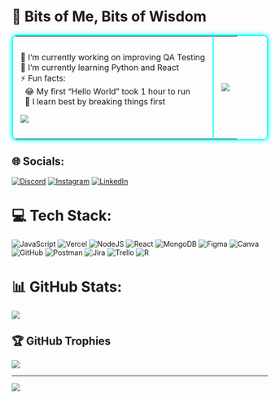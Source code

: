 # 🌌 Bits of Me, Bits of Wisdom

<table style="border: 2px solid cyan; border-radius:10px; box-shadow: 0 0 10px cyan;">
<tr>
<td style="border-right: 2px solid cyan; padding:15px;">

🔭 I’m currently working on improving QA Testing <br>
🌱 I’m currently learning Python and React <br>
⚡ Fun facts: <br>
&nbsp;&nbsp;😂 My first “Hello World” took 1 hour to run <br>
&nbsp;&nbsp;🔧 I learn best by breaking things first <br>

[![](https://visitcount.itsvg.in/api?id=avah-vl&icon=2&color=1)](https://visitcount.itsvg.in)

</td>
<td style="padding:15px;">

![](https://quotes-github-readme.vercel.app/api?type=horizontal&theme=tokyonight)

</td>
</tr>
</table>






## 🌐 Socials:
[![Discord](https://img.shields.io/badge/Discord-%237289DA.svg?logo=discord&logoColor=white)](https://discord.gg/https://discord.gg/h9cNJjxQ) [![Instagram](https://img.shields.io/badge/Instagram-%23E4405F.svg?logo=Instagram&logoColor=white)](https://instagram.com/eyel.vl) [![LinkedIn](https://img.shields.io/badge/LinkedIn-%230077B5.svg?logo=linkedin&logoColor=white)](https://linkedin.com/in/avah-levantino) 

# 💻 Tech Stack:
![JavaScript](https://img.shields.io/badge/javascript-%23323330.svg?style=for-the-badge&logo=javascript&logoColor=%23F7DF1E) ![Vercel](https://img.shields.io/badge/vercel-%23000000.svg?style=for-the-badge&logo=vercel&logoColor=white) ![NodeJS](https://img.shields.io/badge/node.js-6DA55F?style=for-the-badge&logo=node.js&logoColor=white) ![React](https://img.shields.io/badge/react-%2320232a.svg?style=for-the-badge&logo=react&logoColor=%2361DAFB) ![MongoDB](https://img.shields.io/badge/MongoDB-%234ea94b.svg?style=for-the-badge&logo=mongodb&logoColor=white) ![Figma](https://img.shields.io/badge/figma-%23F24E1E.svg?style=for-the-badge&logo=figma&logoColor=white) ![Canva](https://img.shields.io/badge/Canva-%2300C4CC.svg?style=for-the-badge&logo=Canva&logoColor=white) ![GitHub](https://img.shields.io/badge/github-%23121011.svg?style=for-the-badge&logo=github&logoColor=white) ![Postman](https://img.shields.io/badge/Postman-FF6C37?style=for-the-badge&logo=postman&logoColor=white) ![Jira](https://img.shields.io/badge/jira-%230A0FFF.svg?style=for-the-badge&logo=jira&logoColor=white) ![Trello](https://img.shields.io/badge/Trello-%23026AA7.svg?style=for-the-badge&logo=Trello&logoColor=white) ![R](https://img.shields.io/badge/r-%23276DC3.svg?style=for-the-badge&logo=r&logoColor=white)
# 📊 GitHub Stats:
![](https://nirzak-streak-stats.vercel.app/?user=avah-vl&theme=midnight-purple&hide_border=false)<br/>



## 🏆 GitHub Trophies
![](https://github-profile-trophy.vercel.app/?username=avah-vl&theme=midnight-purple&no-frame=false&no-bg=false&margin-w=4)

---
[![](https://visitcount.itsvg.in/api?id=avah-vl&icon=2&color=1)](https://visitcount.itsvg.in)






<!-- Proudly created with GPRM ( https://gprm.itsvg.in ) -->

<!-- Proudly created with GPRM ( https://gprm.itsvg.in ) -->
